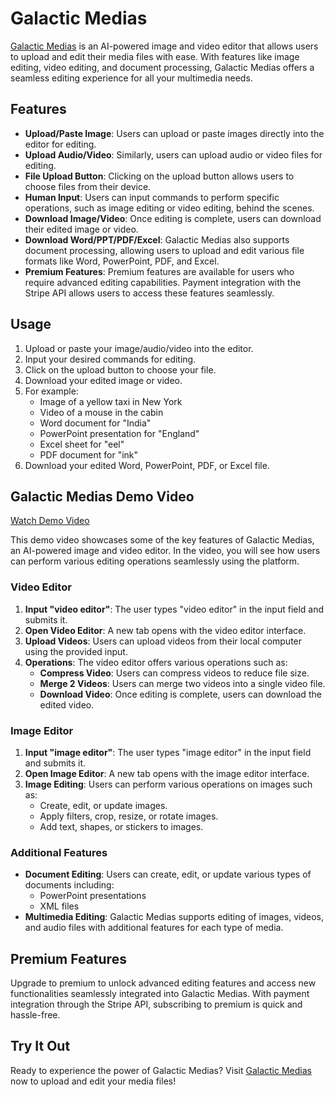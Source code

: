 # Galactic Medias
[Galactic Medias](https://galacticmedias.com/) is an AI-powered image and video editor that allows users to upload and edit their media files with ease. With features like image editing, video editing, and document processing, Galactic Medias offers a seamless editing experience for all your multimedia needs.

## Features

- **Upload/Paste Image**: Users can upload or paste images directly into the editor for editing.
- **Upload Audio/Video**: Similarly, users can upload audio or video files for editing.
- **File Upload Button**: Clicking on the upload button allows users to choose files from their device.
- **Human Input**: Users can input commands to perform specific operations, such as image editing or video editing, behind the scenes.
- **Download Image/Video**: Once editing is complete, users can download their edited image or video.
- **Download Word/PPT/PDF/Excel**: Galactic Medias also supports document processing, allowing users to upload and edit various file formats like Word, PowerPoint, PDF, and Excel.
- **Premium Features**: Premium features are available for users who require advanced editing capabilities. Payment integration with the Stripe API allows users to access these features seamlessly.

## Usage

1. Upload or paste your image/audio/video into the editor.
2. Input your desired commands for editing.
3. Click on the upload button to choose your file.
4. Download your edited image or video.
5. For example:
   - Image of a yellow taxi in New York
   - Video of a mouse in the cabin
   - Word document for "India"
   - PowerPoint presentation for "England"
   - Excel sheet for "eel"
   - PDF document for "ink"
6. Download your edited Word, PowerPoint, PDF, or Excel file.

## Galactic Medias Demo Video

[Watch Demo Video](https://www.youtube.com/watch?v=w3bV7ZVH84o)

This demo video showcases some of the key features of Galactic Medias, an AI-powered image and video editor. In the video, you will see how users can perform various editing operations seamlessly using the platform.

### Video Editor

1. **Input "video editor"**: The user types "video editor" in the input field and submits it.
2. **Open Video Editor**: A new tab opens with the video editor interface.
3. **Upload Videos**: Users can upload videos from their local computer using the provided input.
4. **Operations**: The video editor offers various operations such as:
   - **Compress Video**: Users can compress videos to reduce file size.
   - **Merge 2 Videos**: Users can merge two videos into a single video file.
   - **Download Video**: Once editing is complete, users can download the edited video.

### Image Editor

1. **Input "image editor"**: The user types "image editor" in the input field and submits it.
2. **Open Image Editor**: A new tab opens with the image editor interface.
3. **Image Editing**: Users can perform various operations on images such as:
   - Create, edit, or update images.
   - Apply filters, crop, resize, or rotate images.
   - Add text, shapes, or stickers to images.

### Additional Features

- **Document Editing**: Users can create, edit, or update various types of documents including:
  - PowerPoint presentations
  - XML files
- **Multimedia Editing**: Galactic Medias supports editing of images, videos, and audio files with additional features for each type of media.

## Premium Features

Upgrade to premium to unlock advanced editing features and access new functionalities seamlessly integrated into Galactic Medias. With payment integration through the Stripe API, subscribing to premium is quick and hassle-free.

## Try It Out

Ready to experience the power of Galactic Medias? Visit [Galactic Medias](https://galacticmedias.com/) now to upload and edit your media files!
